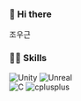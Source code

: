 ### 👋 Hi there
조우근

### 🤹🏻 Skills
![Unity](https://img.shields.io/badge/Unity-FAFAFA.svg?&style=for-the-badge&logo=Unity&logoColor=black)
![Unreal](https://img.shields.io/badge/unrealengine-0E1128.svg?&style=for-the-badge&logo=unrealengine&logoColor=black)<br>
![C](https://img.shields.io/badge/c-A8B9CC.svg?&style=for-the-badge&logo=c&logoColor=black)
![cplusplus](https://img.shields.io/badge/cplusplus-00599C.svg?&style=for-the-badge&logo=cplusplus&logoColor=black)
